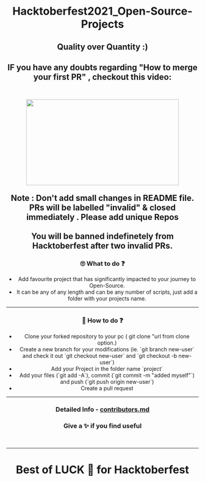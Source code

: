 <div align="center">



  <h1> Hacktoberfest2021_Open-Source-Projects</h1>
  

<h2> Quality over Quantity :) <h2>
  

 IF you have any doubts regarding "How to merge your first PR" , checkout this video:
  <br>
  <br>
<p><a target="_blank" href="https://hacktoberfest.digitalocean.com/resources?wvideo=tf3u5ruz5y"><img src="https://embedwistia-a.akamaihd.net/deliveries/4bdee00ef68274f35bc6ad84ac1e49c6.jpg?image_play_button_size=2x&amp;image_crop_resized=960x540&amp;image_play_button=1&amp;image_play_button_color=1e71e7e0" width="400" height="225" style="width: 400px; height: 225px;"></a></p>


 <div> Note : Don't add small changes in README file. PRs will be labelled "invalid" & closed immediately . Please add unique Repos
   </div>
<br>
  
  <div> You will be banned indefinetely from Hacktoberfest after <bold>two</bold> invalid PRs.</div>

  <h3 align="center"> 🙄 What to do ❓</h3>
 
  <div>
<ul>
     <li> Add favourite project that has significantly impacted to your journey to Open-Source.</li>
     <li> It can be any of any length and can be any number of scripts, just add a folder with your projects name.</li>
</ul>
 </div>
  <hr>
   <h3 align="center"> 🧠 How to do ❓</h3>
  
  <div>
    <ul>
      <li> Clone your forked repository to your pc ( git clone "url from clone option.)	</li>
      <li>Create a new branch for your modifications (ie. `git branch new-user` and check it out `git checkout new-user` and `git checkout -b new-user`)</li>
      <li>Add your Project in the folder name `project`</li>
      <li>Add your files (`git add -A`), commit (`git commit -m "added myself"`) and push (`git push origin new-user`)</li>
      <li>Create a pull request	</li>
    </ul>

</div>
  <hr>

 
  <h3 align="center">
    Detailed Info - <a target="_blank" href="https://github.com/anupamhaldkar/Hacktoberfest2021/blob/main/contributors.md">contributors.md </a>
  </h3>

   <h3 align="center">
    Give a ✨ if you find useful
    </h3><br>

<hr>


  <h1 align="center">Best of LUCK 🙌 for Hacktoberfest </h1>
  

